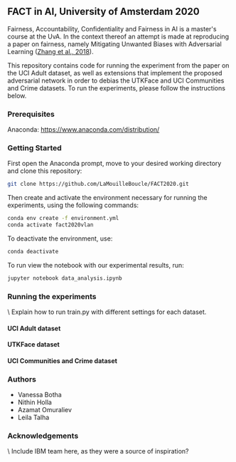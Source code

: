 ## FACT in AI, University of Amsterdam 2020

Fairness, Accountability, Confidentiality and Fairness in AI is a master's course at the UvA.
In the context thereof an attempt is made at reproducing a paper on fairness, namely
Mitigating Unwanted Biases with Adversarial Learning ([Zhang et al., 2018](https://arxiv.org/abs/1801.07593)).

This repository contains code for running the experiment from the paper on the UCI Adult dataset,
as well as extensions that implement the proposed adversarial network in order to debias the
UTKFace and UCI Communities and Crime datasets. To run the experiments,
please follow the instructions below.

### Prerequisites
Anaconda: https://www.anaconda.com/distribution/

### Getting Started
First open the Anaconda prompt, move to your desired working directory and clone this repository:
```bash
git clone https://github.com/LaMouilleBoucle/FACT2020.git
```

Then create and activate the environment necessary for running the experiments, using the following commands:
```bash
conda env create -f environment.yml
conda activate fact2020vlan
```

To deactivate the environment, use:
```bash
conda deactivate
```

To run view the notebook with our experimental results, run:
```bash
jupyter notebook data_analysis.ipynb
```

### Running the experiments
\\ Explain how to run train.py with different settings for each dataset.

#### UCI Adult dataset

#### UTKFace dataset

#### UCI Communities and Crime dataset

### Authors
- Vanessa Botha
- Nithin Holla
- Azamat Omuraliev
- Leila Talha

### Acknowledgements
\\ Include IBM team here, as they were a source of inspiration?
